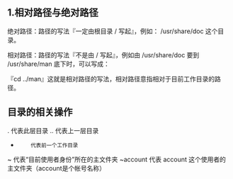## 1.相对路径与绝对路径
绝对路径：路径的写法『一定由根目录 / 写起』，例如： /usr/share/doc 这个目录。

相对路径：路径的写法『不是由 / 写起』，例如由 /usr/share/doc 要到 /usr/share/man 底下时，可以写成：

『cd ../man』这就是相对路径的写法，相对路径意指相对于目前工作目录的路径。

## 目录的相关操作
  .         代表此层目录
  ..        代表上一层目录
  -         代表前一个工作目录
  ~         代表“目前使用者身份”所在的主文件夹
  ~account  代表 account 这个使用者的主文件夹（account是个帐号名称）
